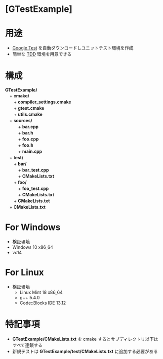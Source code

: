 [GTestExample]
=============

# 用途

+ [Google Test](https://github.com/google/googletest "googletest
") を自動ダウンロードしユニットテスト環境を作成  
+ 簡単な [TDD](https://ja.wikipedia.org/wiki/%E3%83%86%E3%82%B9%E3%83%88%E9%A7%86%E5%8B%95%E9%96%8B%E7%99%BA "テスト駆動開発") 環境を用意できる

# 構成

**GTestExample/**  
　+ **cmake/**  
　　+ **compiler_settings.cmake**  
　　+ **gtest.cmake**  
　　+ **utils.cmake**  
　+ **sources/**  
　　　+ **bar.cpp**  
　　　+ **bar.h**  
　　　+ **foo.cpp**  
　　　+ **foo.h**  
　　　+ **main.cpp**  
　+ **test/**  
　　+ **bar/**  
　　　+ **bar_test.cpp**  
　　　+ **CMakeLists.txt**  
　　+ **foo/**  
　　　+ **foo_test.cpp**  
　　　+ **CMakeLists.txt**  
　　+ **CMakeLists.txt**  
　+ **CMakeLists.txt**  

# For Windows
+ 検証環境  
 + Windows 10 x86_64
 + vc14  

# For Linux
+ 検証環境  
  + Linux Mint 18 x86_64
  + g++ 5.4.0
  + Code::Blocks IDE 13.12

# 特記事項
+ **GTestExample/CMakeLists.txt** を cmake するとサブディレクトリ以下はすべて連鎖する
+ 新規テストは **GTestExample/test/CMakeLists.txt** に追加する必要がある
